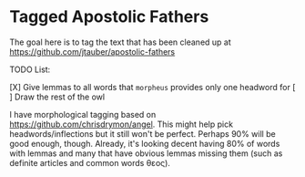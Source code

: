 # Tagged Apostolic Fathers

The goal here is to tag the text that has been cleaned up at <https://github.com/jtauber/apostolic-fathers>

TODO List:

 [X] Give lemmas to all words that `morpheus` provides only one headword for
 [ ] Draw the rest of the owl

I have morphological tagging based on <https://github.com/chrisdrymon/angel>. This might help pick headwords/inflections but it still won't be perfect. Perhaps 90% will be good enough, though. Already, it's looking decent having 80% of words with lemmas and many that have obvious lemmas missing them (such as definite articles and common words θεος).

